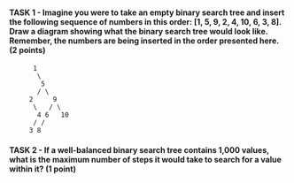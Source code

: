 #### TASK 1 - Imagine you were to take an empty binary search tree and insert the following sequence of numbers in this order: [1, 5, 9, 2, 4, 10, 6, 3, 8]. Draw a diagram showing what the binary search tree would look like. Remember, the numbers are being inserted in the order presented here. (2 points)
```
      1
       \
        5
       / \
     2     9
      \   / \
       4 6   10
      / /
     3 8
```

#### TASK 2 - If a well-balanced binary search tree contains 1,000 values, what is the maximum number of steps it would take to search for a value within it? (1 point)
